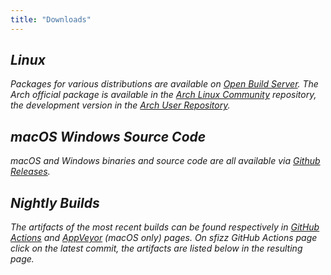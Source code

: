 ```yaml
---
title: "Downloads"
---
```


## <i class="fab fa-linux fa-fw"/> Linux

Packages for various distributions are available on [Open Build Server].
The Arch official package is available in the [Arch Linux Community] repository,
the development version in the [Arch User Repository].

## <i class="fab fa-apple fa-fw"/> macOS <i class="fab fa-windows fa-fw"/> Windows <i class="fab fa-github fa-fw"/> Source Code

macOS and Windows binaries and source code are all available via [Github Releases].

## Nightly Builds

The artifacts of the most recent builds can be found respectively in
[GitHub Actions] and [AppVeyor] (macOS only) pages.
On sfizz GitHub Actions page click on the latest commit, the artifacts are listed
below in the resulting page.

[Open Build Server]:    https://software.opensuse.org//download.html?project=home%3Asfztools%3Asfizz&package=sfizz
[Arch Linux Community]: https://www.archlinux.org/packages/community/x86_64/sfizz/
[Arch User Repository]: https://aur.archlinux.org/packages/sfizz-git/
[Github Releases]:      https://github.com/sfztools/sfizz/releases/latest/
[GitHub Actions]:       https://github.com/sfztools/sfizz/actions/
[AppVeyor]:             https://ci.appveyor.com/project/SFZTools/sfizz/build/artifacts/
